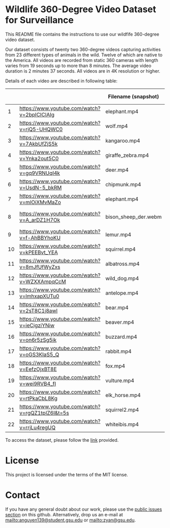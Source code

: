 # Wildlife 360-Degree Video Dataset for Surveillance
This README file contains the instructions to use our wildfife 360-degree video dataset.

Our dataset consists of twenty two 360-degree videos capturing activities from 23 different types of animals in the wild. Twelve of which are native to the America. All videos are recorded from static 360 cameras with length varies from 19 seconds up to more than 8 minutes. The average video duration is 2 minutes 37 seconds. All videos are in 4K resolution or higher.

Details of each video are described in following table:

|    |                                                  | Filename (snapshot)  | Animal             | In US | Duration | FPS |
|----|--------------------------------------------------|----------------------|--------------------|-------|----------|-----|
| 1  | https://www.youtube.com/watch?v=2bpICIClAIg      | elephant.mp4         | Elephant           | No    | 2:49     | 30  |
| 2  | https://www.youtube.com/watch?v=rjQ5-UHQWC0      | wolf.mp4             | Wolf               | Yes   | 2:05     | 25  |
| 3  | https://www.youtube.com/watch?v=7AkbUfZjS5k      | kangaroo.mp4         | Kangaroo           | No    | 0:25     | 30  |
| 4  | https://www.youtube.com/watch?v=Ynka2out5C0      | giraffe_zebra.mp4    | Giraffe, Zebra     | No    | 3:40     | 30  |
| 5  | https://www.youtube.com/watch?v=gq9VRNUqI4k      | deer.mp4             | Deer               | Yes   | 0:19     | 60  |
| 6  | https://www.youtube.com/watch?v=UsdN-5_bkRM      | chipmunk.mp4         | Chipmunk           | Yes   | 2:54     | 30  |
| 7  | https://www.youtube.com/watch?v=mlOiXMvMaZo      | elephant.mp4         | Elephant           | No    | 2:37     | 30  |
| 8  | https://www.youtube.com/watch?v=A_arDZ1H7Ok      | bison_sheep_der.webm | Bison, Sheep, Deer | Yes   | 8:26     | 30  |
| 9  | https://www.youtube.com/watch?v=f-AhBBYhoKU      | lemur.mp4            | Lemur              | No    | 1:51     | 24  |
| 10 | https://www.youtube.com/watch?v=kPEEBvt_YEA      | squirrel.mp4         | Squirrel           | Yes   | 0:44     | 30  |
| 11 | https://www.youtube.com/watch?v=8mJfUfWyZxs      | albatross.mp4        | Albatross          | No    | 1:26     | 30  |
| 12 | https://www.youtube.com/watch?v=WZXXAmpqCcM      | wild_dog.mp4         | Wild dog           | No    | 1:02     | 25  |
| 13 | https://www.youtube.com/watch?v=lmhxapXUTu0      | antelope.mp4         | Antelope           | No    | 1:06     | 30  |
| 14 | https://www.youtube.com/watch?v=2sT8C1j8awI      | bear.mp4             | Bear               | Yes   | 6:33     | 30  |
| 15 | https://www.youtube.com/watch?v=ieCigziYNiw      | beaver.mp4           | Beaver             | Yes   | 1:11     | 30  |
| 16 | https://www.youtube.com/watch?v=on6r5zSg5ik      | buzzard.mp4          | Buzzard            | No    | 0:37     | 30  |
| 17 | https://www.youtube.com/watch?v=oGS3KIaS5_Q      | rabbit.mp4           | Rabbit             | Yes   | 6:00     | 30  |
| 18 | https://www.youtube.com/watch?v=EefzOjxBT8E      | fox.mp4              | Fox                | Yes   | 4:24     | 24  |
| 19 | https://www.youtube.com/watch?v=wei9RVB4_fI      | vulture.mp4          | Vulture            | Yes   | 1:48     | 30  |
| 20 | https://www.youtube.com/watch?v=rtPkaCbL8Kg      | elk_horse.mp4        | Elk, Horse         | Yes   | 5:02     | 30  |
| 21 | https://www.youtube.com/watch?v=rgQZ1tpIZ6I&t=5s | squirrel2.mp4        | Squirrel           | Yes   | 1:19     | 24  |
| 22 | https://www.youtube.com/watch?v=rrjLu4regUQ      | whiteibis.mp4        | WhiteIbis          | Yes   | 4:02     | 30  |

To access the dataset, please follow the [link](https://drive.google.com/open?id=14N_5Uaun2WgTai086hvwreV3we0kW3iC) provided.


# License
This project is licensed under the terms of the MIT license.  

# Contact
If you have any general doubt about our work, please use the [public issues section](https://github.com/phananh1010/360VR-wildlife-surveillance/issues) on this github. Alternatively, drop us an e-mail at <mailto:anguyen139@student.gsu.edu> or <mailto:zyan@gsu.edu>.
